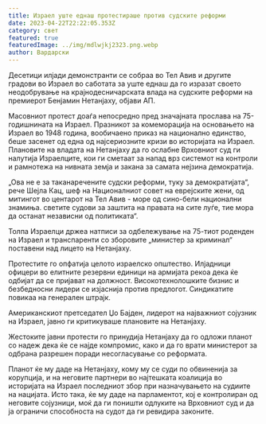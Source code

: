 ```yaml
---
title: Израел уште еднаш протестираше против судските реформи
date: 2023-04-22T22:22:05.353Z
category: свет
featured: true
featuredImage: ../img/mdlwjkj2323.png.webp
author: Вардарски
---
```


Десетици илјади демонстранти се собраа во Тел Авив и другите градови во Израел во саботата за уште еднаш да го изразат своето неодобрување на крајнодесничарската влада на судските реформи на премиерот Бенјамин Нетанјаху, објави АП.

Масовниот протест доаѓа непосредно пред значајната прослава на 75-годишнината на Израел. Празникот за комеморација на основањето на Израел во 1948 година, вообичаено приказ на национално единство, беше засенет од една од најсериозните кризи во историјата на Израел. Плановите на владата на Нетанјаху да го ослабне Врховниот суд ги налутија Израелците, кои ги сметаат за напад врз системот на контроли и рамнотежа на нивната земја и закана за самата нејзина демократија.

„Ова не е за таканаречените судски реформи, туку за демократијата“, рече Шејла Кац, шеф на Националниот совет на еврејските жени, од митингот во центарот на Тел Авив - море од сино-бели национални знамиња. светите судови за заштита на правата на сите луѓе, тие мора да останат независни од политиката“.

Толпа Израелци држеа натписи за одбележување на 75-тиот роденден на Израел и транспаренти со зборовите „министер за криминал“ поставени над лицето на Нетанјаху.

Протестите го опфатија целото израелско општество. Илјадници офицери во елитните резервни единици на армијата рекоа дека ќе одбијат да се пријават на должност. Високотехнолошките бизнис и безбедносни лидери се изјаснија против предлогот. Синдикатите повикаа на генерален штрајк.

Американскиот претседател Џо Бајден, лидерот на најважниот сојузник на Израел, јавно ги критикуваше плановите на Нетанјаху.

Жестоките јавни протести го принудија Нетанјаху да го одложи планот со надеж дека ќе се најде компромис, како и да го врати министерот за одбрана разрешен поради несогласување со реформата.

Планот ќе му даде на Нетанјаху, кому му се суди по обвиненија за корупција, и на неговите партнери во најтешката коалиција во историјата на Израел последниот збор при назначувањето на судиите на нацијата. Исто така, ќе му даде на парламентот, кој е контролиран од неговите сојузници, моќ да ги поништи одлуките на Врховниот суд и да ја ограничи способноста на судот да ги ревидира законите.
